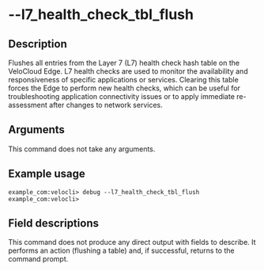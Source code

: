 #	--l7_health_check_tbl_flush

##	Description
Flushes all entries from the Layer 7 (L7) health check hash table on the VeloCloud Edge. L7 health checks are used to monitor the availability and responsiveness of specific applications or services. Clearing this table forces the Edge to perform new health checks, which can be useful for troubleshooting application connectivity issues or to apply immediate re-assessment after changes to network services.

##  Arguments
This command does not take any arguments.

##  Example usage
```
example_com:velocli> debug --l7_health_check_tbl_flush
example_com:velocli>
```

##  Field descriptions
This command does not produce any direct output with fields to describe. It performs an action (flushing a table) and, if successful, returns to the command prompt.